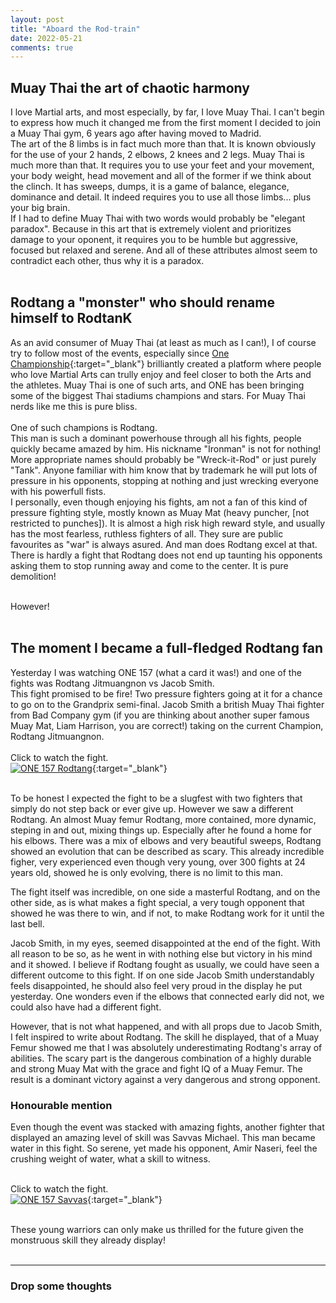 ```yaml
---
layout: post
title: "Aboard the Rod-train"
date: 2022-05-21
comments: true
---
```

## Muay Thai the art of chaotic harmony

I love Martial arts, and most especially, by far, I love Muay Thai. I can't begin to express how much it changed me from the first moment I decided to join a Muay Thai gym, 6 years ago after having moved to Madrid.<br>
The art of the 8 limbs is in fact much more than that. It is known obviously for the use of your 2 hands, 2 elbows, 2 knees and 2 legs. Muay Thai is much more than that. It requires you to use your feet and your movement, your body weight, head movement and all of the former if we think about the clinch. It has sweeps, dumps, it is a game of balance, elegance, dominance and detail. It indeed requires you to use all those limbs... plus your big brain.<br>
If I had to define Muay Thai with two words would probably be "elegant paradox". Because in this art that is extremely violent and prioritizes damage to your oponent, it requires you to be humble but aggressive, focused but relaxed and serene. And all of these attributes almost seem to contradict each other, thus why it is a paradox.<br><br>

## Rodtang a "monster" who should rename himself to RodtanK

As an avid consumer of Muay Thai (at least as much as I can!), I of course try to follow most of the events, especially since [One Championship](https://www.onefc.com/){:target="_blank"} brilliantly created a platform where people who love Martial Arts can trully enjoy and feel closer to both the Arts and the athletes. Muay Thai is one of such arts, and ONE has been bringing some of the biggest Thai stadiums champions and stars. For Muay Thai nerds like me this is pure bliss.<br><br>
One of such champions is Rodtang.<br>
This man is such a dominant powerhouse through all his fights, people quickly became amazed by him. His nickname "Ironman" is not for nothing! More appropriate names should probably be "Wreck-it-Rod" or just purely "Tank". Anyone familiar with him know that by trademark he will put lots of pressure in his opponents, stopping at nothing and just wrecking everyone with his powerfull fists.<br>
I personally, even though enjoying his fights, am not a fan of this kind of pressure fighting style, mostly known as Muay Mat (heavy puncher, [not restricted to punches]). It is almost a high risk high reward style, and usually has the most fearless, ruthless fighters of all. They sure are public favourites as "war" is always asured. And man does Rodtang excel at that. There is hardly a fight that Rodtang does not end up taunting his opponents asking them to stop running away and come to the center. It is pure demolition!<br><br>

However!<br><br>

## The moment I became a full-fledged Rodtang fan

Yesterday I was watching ONE 157 (what a card it was!) and one of the fights was Rodtang Jitmuangnon vs Jacob Smith.<br>
This fight promised to be fire! Two pressure fighters going at it for a chance to go on to the Grandprix semi-final. Jacob Smith a british Muay Thai fighter from Bad Company gym (if you are thinking about another super famous Muay Mat, Liam Harrison, you are correct!) taking on the current Champion, Rodtang Jitmuangnon.<br><br>
Click to watch the fight.<br>
[![ONE 157 Rodtang](https://img.youtube.com/vi/XxXGSNcaJHk/0.jpg)](https://youtu.be/S-XJn81FD_s?t=16111){:target="_blank"}
<br><br>

To be honest I expected the fight to be a slugfest with two fighters that simply do not step back or ever give up. However we saw a different Rodtang. An almost Muay femur Rodtang, more contained, more dynamic, steping in and out, mixing things up. Especially after he found a home for his elbows. There was a mix of elbows and very beautiful sweeps, Rodtang showed an evolution that can be described as scary. This already incredible figher, very experienced even though very young, over 300 fights at 24 years old, showed he is only evolving, there is no limit to this man.<br>

The fight itself was incredible, on one side a masterful Rodtang, and on the other side, as is what makes a fight special, a very tough opponent that showed he was there to win, and if not, to make Rodtang work for it until the last bell.<br>

Jacob Smith, in my eyes, seemed disappointed at the end of the fight. With all reason to be so, as he went in with nothing else but victory in his mind and it showed. I believe if Rodtang fought as usually, we could have seen a different outcome to this fight. If on one side Jacob Smith understandably feels disappointed, he should also feel very proud in the display he put yesterday. One wonders even if the elbows that connected early did not, we could also have had a different fight.<br>

However, that is not what happened, and with all props due to Jacob Smith, I felt inspired to write about Rodtang. The skill he displayed, that of a Muay Femur showed me that I was absolutely underestimating Rodtang's array of abilities. The scary part is the dangerous combination of a highly durable and strong Muay Mat with the grace and fight IQ of a Muay Femur. The result is a dominant victory against a very dangerous and strong opponent.<br>

### Honourable mention

Even though the event was stacked with amazing fights, another fighter that displayed an amazing level of skill was Savvas Michael. This man became water in this fight. So serene, yet made his opponent, Amir Naseri, feel the crushing weight of water, what a skill to witness.<br><br>

Click to watch the fight.<br>
[![ONE 157 Savvas](https://img.youtube.com/vi/kMOQa-aKNjI/0.jpg)](https://youtu.be/S-XJn81FD_s?t=8114){:target="_blank"}
<br><br>

These young warriors can only make us thrilled for the future given the monstruous skill they already display!<br><br>
___

### Drop some thoughts